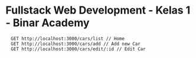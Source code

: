 # Fullstack Web Development - Kelas 1 - Binar Academy

```http
  GET http://localhost:3000/cars/list // Home
  GET http://localhost:3000/cars/add // Add new Car
  GET http://localhost:3000/cars/edit/:id // Edit Car
```
